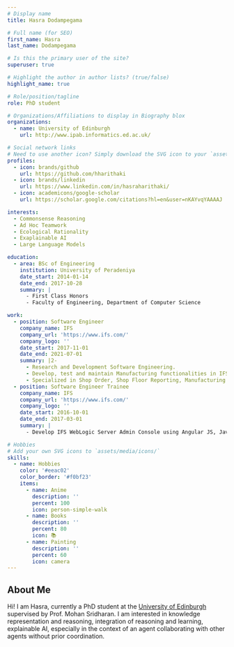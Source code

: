 ```yaml
---
# Display name
title: Hasra Dodampegama

# Full name (for SEO)
first_name: Hasra
last_name: Dodampegama

# Is this the primary user of the site?
superuser: true

# Highlight the author in author lists? (true/false)
highlight_name: true

# Role/position/tagline
role: PhD student

# Organizations/Affiliations to display in Biography blox
organizations:
  - name: University of Edinburgh
    url: http://www.ipab.informatics.ed.ac.uk/

# Social network links
# Need to use another icon? Simply download the SVG icon to your `assets/media/icons/` folder.
profiles:
  - icon: brands/github
    url: https://github.com/hharithaki
  - icon: brands/linkedin
    url: https://www.linkedin.com/in/hasraharithaki/
  - icon: academicons/google-scholar
    url: https://scholar.google.com/citations?hl=en&user=nKAYvqYAAAAJ

interests:
  - Commonsense Reasoning
  - Ad Hoc Teamwork
  - Ecological Rationality
  - Exaplainable AI
  - Large Language Models

education:
  - area: BSc of Engineering
    institution: University of Peradeniya
    date_start: 2014-01-14
    date_end: 2017-10-28
    summary: |
      - First Class Honors
      - Faculty of Engineering, Department of Computer Science

work:
  - position: Software Engineer
    company_name: IFS
    company_url: 'https://www.ifs.com/'
    company_logo: ''
    date_start: 2017-11-01
    date_end: 2021-07-01
    summary: |2-
      - Research and Development Software Engineering.
      - Develop, test and maintain Manufacturing functionalities in IFS Enterprise Resource Planning (ERP) system.
      - Specialized in Shop Order, Shop Floor Reporting, Manufacturing Visual Planning and Defense Management.
  - position: Software Engineer Trainee
    company_name: IFS
    company_url: 'https://www.ifs.com/'
    company_logo: ''
    date_start: 2016-10-01
    date_end: 2017-03-01
    summary: |
      - Develop IFS WebLogic Server Admin Console using Angular JS, Java Script, HTML5 and CSS.

# Hobbies
# Add your own SVG icons to `assets/media/icons/`
skills:
  - name: Hobbies
    color: '#eeac02'
    color_border: '#f0bf23'
    items:
      - name: Anime
        description: ''
        percent: 100
        icon: person-simple-walk
      - name: Books
        description: ''
        percent: 80
        icon: 📚
      - name: Painting
        description: ''
        percent: 60
        icon: camera
---
```


## About Me

Hi! I am Hasra, currently a PhD student at the <a href="http://www.ipab.informatics.ed.ac.uk/">University of Edinburgh</a> supervised by Prof. Mohan Sridharan. I am interested in knowledge representation and reasoning, integration of reasoning and learning, explainable AI, especially in the context of an agent collaborating with other agents without prior coordination.
